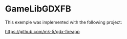 # GameLibGDXFB

This exemple was implemented with the following project:

https://github.com/mk-5/gdx-fireapp
